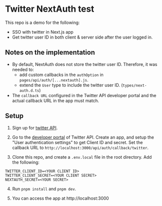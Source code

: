 # Twitter NextAuth test

This repo is a demo for the following:

- SSO with twitter in Next.js app
- Get twitter user ID in both client & server side after the user logged in.

## Notes on the implementation

- By default, NextAuth does not store the twitter user ID. Therefore, it was needed to:
  - add custom callbacks in the `authOption` in `pages/api/auth/[...nextauth].js`.
  - extend the `User` type to include the twitter user ID. (`types/next-auth.d.ts`)
- The `callback URL` configured in the Twitter API developer portal and the actual callback URL in the app must match.

## Setup

1. Sign up for [twitter API](https://developer.twitter.com/en/docs/twitter-api/getting-started/about-twitter-api).

2. Go to the [developer portal](https://developer.twitter.com/en/portal/projects-and-apps) of Twitter API. Create an app, and setup the "User authentication settings" to get Client ID and secret. Set the callback URL to `http://localhost:3000/api/auth/callback/twitter`.

3. Clone this repo, and create a `.env.local` file in the root directory. Add the following:

```
TWITTER_CLIENT_ID=<YOUR CLIENT ID>
TWITTER_CLIENT_SECRET=<YOUR CLIENT SECRET>
NEXTAUTH_SECRET=<YOUR SECRET>
```

4. Run `pnpm install` and `pnpm dev`.

5. You can access the app at http://localhost:3000
